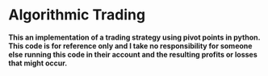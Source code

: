 # Algorithmic Trading
**This an implementation of a trading strategy using pivot points in python. This code is for reference only and I take no responsibility for someone else running this code in their account and the resulting profits or losses that might occur.**

